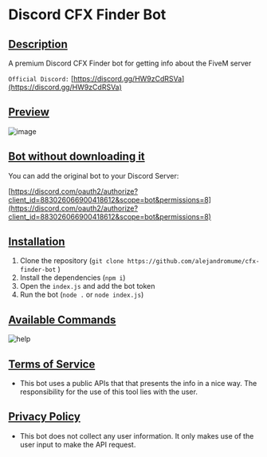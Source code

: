 # Discord CFX Finder Bot
## <ins>Description
A premium Discord CFX Finder bot for getting info about the FiveM server
  
`Official Discord:` [https://discord.gg/HW9zCdRSVa](https://discord.gg/HW9zCdRSVa)

## <ins>Preview
![image](https://user-images.githubusercontent.com/43515908/139682801-9892ac82-3bf9-4808-be8e-17fe4fef56f1.png)


## <ins>Bot without downloading it
You can add the original bot to your Discord Server: 


[https://discord.com/oauth2/authorize?client_id=883026066900418612&scope=bot&permissions=8](https://discord.com/oauth2/authorize?client_id=883026066900418612&scope=bot&permissions=8)

## <ins>Installation

1. Clone the repository (`git clone https://github.com/alejandromume/cfx-finder-bot` )
2. Install the dependencies (`npm i`)
3. Open the `index.js` and add the bot token
4. Run the bot (`node .` or `node index.js`)

## <ins>Available Commands
  
  ![help](https://user-images.githubusercontent.com/43515908/112513912-b4038700-8d8c-11eb-8a3c-3f0c589b65b5.JPG)
  
  
## <ins>Terms of Service
  * This bot uses a public APIs that that presents the info in a nice way. The responsibility for the use of this tool lies with the user.

## <ins>Privacy Policy
  * This bot does not collect any user information. It only makes use of the user input to make the API request.



